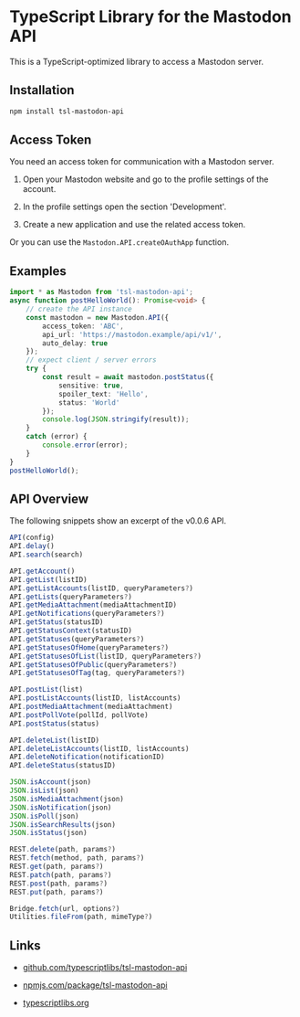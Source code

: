 TypeScript Library for the Mastodon API
=======================================

This is a TypeScript-optimized library to access a Mastodon server.



Installation
------------

```sh
npm install tsl-mastodon-api
```



Access Token
------------

You need an access token for communication with a Mastodon server.

1. Open your Mastodon website and go to the profile settings of the account.

2. In the profile settings open the section 'Development'.

3. Create a new application and use the related access token.

Or you can use the `Mastodon.API.createOAuthApp` function.



Examples
--------

```ts
import * as Mastodon from 'tsl-mastodon-api';
async function postHelloWorld(): Promise<void> {
    // create the API instance
    const mastodon = new Mastodon.API({
        access_token: 'ABC',
        api_url: 'https://mastodon.example/api/v1/',
        auto_delay: true
    });
    // expect client / server errors
    try {
        const result = await mastodon.postStatus({
            sensitive: true,
            spoiler_text: 'Hello',
            status: 'World'
        });
        console.log(JSON.stringify(result));
    }
    catch (error) {
        console.error(error);
    }
}
postHelloWorld();
```



API Overview
------------

The following snippets show an excerpt of the v0.0.6 API.

```TypeScript
API(config)
API.delay()
API.search(search)

API.getAccount()
API.getList(listID)
API.getListAccounts(listID, queryParameters?)
API.getLists(queryParameters?)
API.getMediaAttachment(mediaAttachmentID)
API.getNotifications(queryParameters?)
API.getStatus(statusID)
API.getStatusContext(statusID)
API.getStatuses(queryParameters?)
API.getStatusesOfHome(queryParameters?)
API.getStatusesOfList(listID, queryParameters?)
API.getStatusesOfPublic(queryParameters?)
API.getStatusesOfTag(tag, queryParameters?)

API.postList(list)
API.postListAccounts(listID, listAccounts)
API.postMediaAttachment(mediaAttachment)
API.postPollVote(pollId, pollVote)
API.postStatus(status)

API.deleteList(listID)
API.deleteListAccounts(listID, listAccounts)
API.deleteNotification(notificationID)
API.deleteStatus(statusID)
```

```TypeScript
JSON.isAccount(json)
JSON.isList(json)
JSON.isMediaAttachment(json)
JSON.isNotification(json)
JSON.isPoll(json)
JSON.isSearchResults(json)
JSON.isStatus(json)
```

```TypeScript
REST.delete(path, params?)
REST.fetch(method, path, params?)
REST.get(path, params?)
REST.patch(path, params?)
REST.post(path, params?)
REST.put(path, params?)
```

```TypeScript
Bridge.fetch(url, options?)
Utilities.fileFrom(path, mimeType?)
```



Links
-----

* [github.com/typescriptlibs/tsl-mastodon-api](https://github.com/typescriptlibs/tsl-mastodon-api/releases)

* [npmjs.com/package/tsl-mastodon-api](https://www.npmjs.com/package/tsl-mastodon-api)

* [typescriptlibs.org](https://typescriptlibs.org/)
